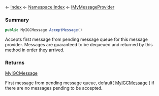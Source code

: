 ← [Index](Api-Index) ← [Namespace Index](Namespace-Index) ← [IMyMessageProvider](Sandbox.ModAPI.Ingame.IMyMessageProvider)

### Summary

```csharp
public MyIGCMessage AcceptMessage()
```

Accepts first message from pending message queue for this message provider. Messages are guaranteed to be dequeued and returned by this method in order they arrived.

### Returns

[MyIGCMessage](Sandbox.ModAPI.Ingame.MyIGCMessage)

First message from pending message queue, default( [MyIGCMessage](Sandbox.ModAPI.Ingame.MyIGCMessage) ) if there are no messages pending to be accepted.

